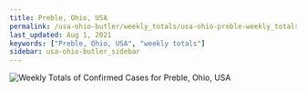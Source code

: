 ```yaml
---
title: Preble, Ohio, USA
permalink: /usa-ohio-butler/weekly_totals/usa-ohio-preble-weekly_totals.html
last_updated: Aug 1, 2021
keywords: ["Preble, Ohio, USA", "weekly totals"]
sidebar: usa-ohio-butler_sidebar
---
```


![Weekly Totals of Confirmed Cases for Preble, Ohio, USA](/covid_tracker/images/graphs/usa-ohio-preble-weekly_totals_graph.png)
